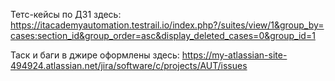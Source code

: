 Тетс-кейсы по ДЗ1 здесь: 
https://itacademyautomation.testrail.io/index.php?/suites/view/1&group_by=cases:section_id&group_order=asc&display_deleted_cases=0&group_id=1


Таск и баги в джире оформлены здесь:
https://my-atlassian-site-494924.atlassian.net/jira/software/c/projects/AUT/issues